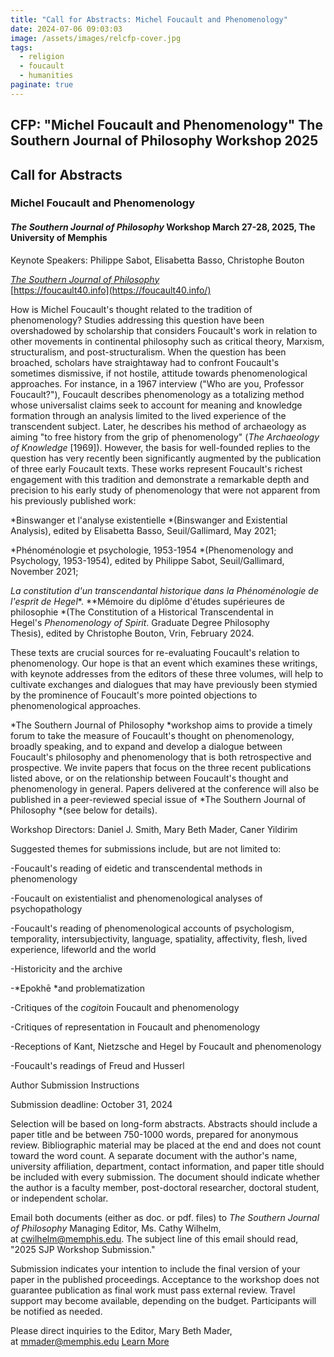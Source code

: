 ```yaml
---
title: "Call for Abstracts: Michel Foucault and Phenomenology"
date: 2024-07-06 09:03:03
image: /assets/images/relcfp-cover.jpg
tags:
  - religion
  - foucault
  - humanities
paginate: true   
---
```

## CFP: "Michel Foucault and Phenomenology" The Southern Journal of Philosophy Workshop 2025

Call for Abstracts
------------------

### Michel Foucault and Phenomenology

#### *The Southern Journal of Philosophy* Workshop March 27-28, 2025, The University of Memphis

Keynote Speakers: Philippe Sabot, Elisabetta Basso, Christophe Bouton

[*The Southern Journal of Philosophy*](https://onlinelibrary.wiley.com/journal/20416962)\
[https://foucault40.info](https://foucault40.info/)

How is Michel Foucault's thought related to the tradition of phenomenology? Studies addressing this question have been overshadowed by scholarship that considers Foucault's work in relation to other movements in continental philosophy such as critical theory, Marxism, structuralism, and post-structuralism. When the question has been broached, scholars have straightaway had to confront Foucault's sometimes dismissive, if not hostile, attitude towards phenomenological approaches. For instance, in a 1967 interview ("Who are you, Professor Foucault?"), Foucault describes phenomenology as a totalizing method whose universalist claims seek to account for meaning and knowledge formation through an analysis limited to the lived experience of the transcendent subject. Later, he describes his method of archaeology as aiming "to free history from the grip of phenomenology" (*The Archaeology of Knowledge* [1969]). However, the basis for well-founded replies to the question has very recently been significantly augmented by the publication of three early Foucault texts. These works represent Foucault's richest engagement with this tradition and demonstrate a remarkable depth and precision to his early study of phenomenology that were not apparent from his previously published work:

*Binswanger et l'analyse existentielle *(Binswanger and Existential Analysis), edited by Elisabetta Basso, Seuil/Gallimard, May 2021;

*Phénoménologie et psychologie, 1953-1954 *(Phenomenology and Psychology, 1953-1954), edited by Philippe Sabot, Seuil/Gallimard, November 2021;

*La constitution d'un transcendantal historique dans la Phénoménologie de l'esprit de Hegel**. **Mémoire du diplôme d'études supérieures de philosophie *(The Constitution of a Historical Transcendental in Hegel's *Phenomenology of Spirit*. Graduate Degree Philosophy Thesis), edited by Christophe Bouton, Vrin, February 2024.

These texts are crucial sources for re-evaluating Foucault's relation to phenomenology. Our hope is that an event which examines these writings, with keynote addresses from the editors of these three volumes, will help to cultivate exchanges and dialogues that may have previously been stymied by the prominence of Foucault's more pointed objections to phenomenological approaches.

*The Southern Journal of Philosophy *workshop aims to provide a timely forum to take the measure of Foucault's thought on phenomenology, broadly speaking, and to expand and develop a dialogue between Foucault's philosophy and phenomenology that is both retrospective and prospective. We invite papers that focus on the three recent publications listed above, or on the relationship between Foucault's thought and phenomenology in general. Papers delivered at the conference will also be published in a peer-reviewed special issue of *The Southern Journal of Philosophy *(see below for details).

Workshop Directors: Daniel J. Smith, Mary Beth Mader, Caner Yildirim

Suggested themes for submissions include, but are not limited to: 

-Foucault's reading of eidetic and transcendental methods in phenomenology

-Foucault on existentialist and phenomenological analyses of psychopathology

-Foucault's reading of phenomenological accounts of psychologism, temporality, intersubjectivity, language, spatiality, affectivity, flesh, lived experience, lifeworld and the world

-Historicity and the archive

-*Epokhē *and problematization

-Critiques of the *cogito*in Foucault and phenomenology

-Critiques of representation in Foucault and phenomenology

-Receptions of Kant, Nietzsche and Hegel by Foucault and phenomenology

-Foucault's readings of Freud and Husserl

Author Submission Instructions

Submission deadline: October 31, 2024

Selection will be based on long-form abstracts. Abstracts should include a paper title and be between 750-1000 words, prepared for anonymous review. Bibliographic material may be placed at the end and does not count toward the word count. A separate document with the author's name, university affiliation, department, contact information, and paper title should be included with every submission. The document should indicate whether the author is a faculty member, post-doctoral researcher, doctoral student, or independent scholar.

Email both documents (either as doc. or pdf. files) to *The Southern Journal of Philosophy* Managing Editor, Ms. Cathy Wilhelm, at <cwilhelm@memphis.edu>. The subject line of this email should read, "2025 SJP Workshop Submission."

Submission indicates your intention to include the final version of your paper in the published proceedings. Acceptance to the workshop does not guarantee publication as final work must pass external review. Travel support may become available, depending on the budget. Participants will be notified as needed.

Please direct inquiries to the Editor, Mary Beth Mader, at <mmader@memphis.edu>
[Learn More](https://onlinelibrary.wiley.com/page/journal/20416962/call-for-papers/michael-foucault)